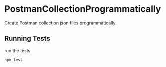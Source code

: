 # PostmanCollectionProgrammatically

Create Postman collection json files programmatically.

## Running Tests

run the tests:

    npm test
